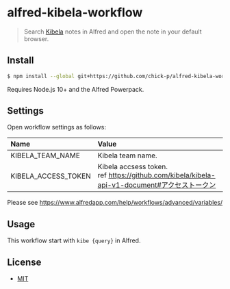 # alfred-kibela-workflow

> Search [Kibela](https://kibe.la/) notes in Alfred and open the note in your default browser.

## Install

```bash
$ npm install --global git+https://github.com/chick-p/alfred-kibela-workflow.git
```

Requires Node.js 10+ and the Alfred Powerpack.

## Settings

Open workflow settings as follows:

| Name                | Value                                                                                          |
| :------------------ | :--------------------------------------------------------------------------------------------- |
| KIBELA_TEAM_NAME    | Kibela team name.                                                                              |
| KIBELA_ACCESS_TOKEN | Kibela accsess token.<br>ref https://github.com/kibela/kibela-api-v1-document#アクセストークン |

Please see https://www.alfredapp.com/help/workflows/advanced/variables/

## Usage

This workflow start with `kibe {query}` in Alfred.

## License

- [MIT](https://github.com/kintone/js-sdk/tree/master/LICENSE)
